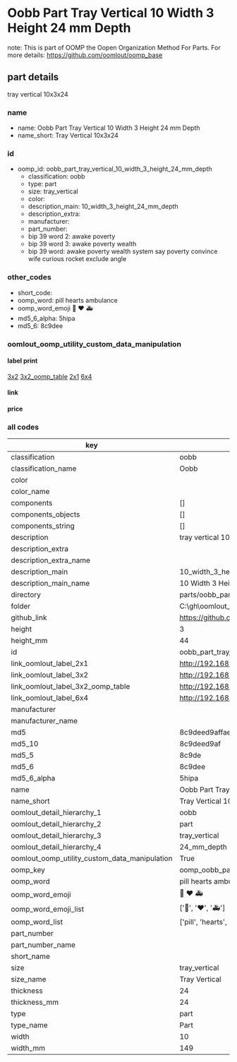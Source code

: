 # Oobb Part Tray Vertical 10 Width 3 Height 24 mm Depth  

note: This is part of OOMP the Oopen Organization Method For Parts. For more details: https://github.com/oomlout/oomp_base

##  part details
  



tray vertical 10x3x24



### name
* name: Oobb Part Tray Vertical 10 Width 3 Height 24 mm Depth
* name_short: Tray Vertical 10x3x24 
### id
* oomp_id: oobb_part_tray_vertical_10_width_3_height_24_mm_depth
  * classification: oobb
  * type: part
  * size: tray_vertical
  * color: 
  * description_main: 10_width_3_height_24_mm_depth
  * description_extra: 
  * manufacturer: 
  * part_number: 
  * bip 39 word 2: awake poverty
  * bip 39 word 3: awake poverty wealth
  * bip 39 word: awake poverty wealth system say poverty convince wife curious rocket exclude angle

### other_codes
* short_code: 
* oomp_word: pill hearts ambulance
* oomp_word_emoji :pill: :hearts: :ambulance:
* md5_6_alpha: 5hipa
* md5_6: 8c9dee






### oomlout_oomp_utility_custom_data_manipulation
#### label print
[3x2](http://192.168.1.245:1112/?label=oomp%205hipa)
[3x2_oomp_table](http://192.168.1.108:1112/?label=oomp%205hipa)
[2x1](http://192.168.1.242:1112/?label=oomp%205hipa)
[6x4](http://192.168.1.55:1112/?label=oomp%205hipa)    

#### link

                              

#### price







### all codes 
| key | value |  
| --- | --- |  
| classification | oobb |  
| classification_name | Oobb |  
| color |  |  
| color_name |  |  
| components | [] |  
| components_objects | [] |  
| components_string | [] |  
| description | tray vertical 10x3x24 |  
| description_extra |  |  
| description_extra_name |  |  
| description_main | 10_width_3_height_24_mm_depth |  
| description_main_name | 10 Width 3 Height 24 mm Depth |  
| directory | parts/oobb_part_tray_vertical_10_width_3_height_24_mm_depth |  
| folder | C:\gh\oomlout_oobb_version_4_generated_parts\parts\oobb_part_tray_vertical_10_width_3_height_24_mm_depth |  
| github_link | https://github.com/oomlout/oomlout_oomp_part_src/tree/main/parts/oobb_part_tray_vertical_10_width_3_height_24_mm_depth |  
| height | 3 |  
| height_mm | 44 |  
| id | oobb_part_tray_vertical_10_width_3_height_24_mm_depth |  
| link_oomlout_label_2x1 | http://192.168.1.242:1112/?label=oomp%205hipa |  
| link_oomlout_label_3x2 | http://192.168.1.245:1112/?label=oomp%205hipa |  
| link_oomlout_label_3x2_oomp_table | http://192.168.1.108:1112/?label=oomp%205hipa |  
| link_oomlout_label_6x4 | http://192.168.1.55:1112/?label=oomp%205hipa |  
| manufacturer |  |  
| manufacturer_name |  |  
| md5 | 8c9deed9affae5f2a45ffdcdf06a4081 |  
| md5_10 | 8c9deed9af |  
| md5_5 | 8c9de |  
| md5_6 | 8c9dee |  
| md5_6_alpha | 5hipa |  
| name | Oobb Part Tray Vertical 10 Width 3 Height 24 mm Depth |  
| name_short | Tray Vertical 10x3x24  |  
| oomlout_detail_hierarchy_1 | oobb |  
| oomlout_detail_hierarchy_2 | part |  
| oomlout_detail_hierarchy_3 | tray_vertical |  
| oomlout_detail_hierarchy_4 | 24_mm_depth |  
| oomlout_oomp_utility_custom_data_manipulation | True |  
| oomp_key | oomp_oobb_part_tray_vertical_10_width_3_height_24_mm_depth |  
| oomp_word | pill hearts ambulance |  
| oomp_word_emoji | :pill: :hearts: :ambulance: |  
| oomp_word_emoji_list | [':pill:', ':hearts:', ':ambulance:'] |  
| oomp_word_list | ['pill', 'hearts', 'ambulance'] |  
| part_number |  |  
| part_number_name |  |  
| short_name |  |  
| size | tray_vertical |  
| size_name | Tray Vertical |  
| thickness | 24 |  
| thickness_mm | 24 |  
| type | part |  
| type_name | Part |  
| width | 10 |  
| width_mm | 149 |  
